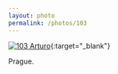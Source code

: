 ```yaml
---
layout: photo
permalink: /photos/103
---
```


[![103 Arturo](https://c1.staticflickr.com/1/609/22251902746_89a09f8ba6_c.jpg)](https://www.flickr.com/photos/131440297@N08/22251902746/){:target="_blank"}

Prague.
